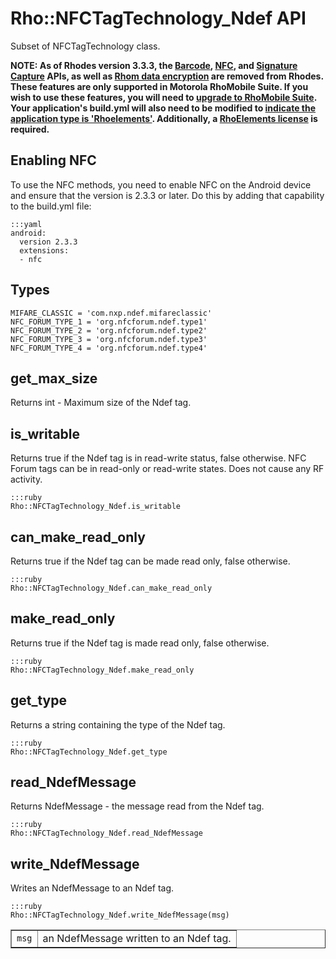 # Rho::NFCTagTechnology_Ndef API

Subset of NFCTagTechnology class.

**NOTE: As of Rhodes version 3.3.3, the [Barcode](barcode-api), [NFC](../rhodes/device-caps#nfc), and [Signature Capture](../rhodes/device-caps#signature-capture) APIs, as well as [Rhom data encryption](../rhodes/rhom#database-encryption) are removed from Rhodes. These features are only supported in Motorola RhoMobile Suite. If you wish to use these features, you will need to [upgrade to RhoMobile Suite](../rhomobile-install). Your application's build.yml will also need to be modified to [indicate the application type is 'Rhoelements'](../rhoelements/rhoelements2-native#enabling-motorola-device-capabilities). Additionally, a [RhoElements license](../rhoelements/licensing) is required.**

## Enabling NFC

To use the NFC methods, you need to enable NFC on the Android device and ensure that the version is 2.3.3 or later. Do this by adding that capability to the build.yml file:

	:::yaml
	android: 
	  version 2.3.3
	  extensions:
	  - nfc

## Types
	        
	MIFARE_CLASSIC = 'com.nxp.ndef.mifareclassic'
	NFC_FORUM_TYPE_1 = 'org.nfcforum.ndef.type1'
	NFC_FORUM_TYPE_2 = 'org.nfcforum.ndef.type2'
	NFC_FORUM_TYPE_3 = 'org.nfcforum.ndef.type3'
	NFC_FORUM_TYPE_4 = 'org.nfcforum.ndef.type4'

## get_max_size

Returns int - Maximum size of the Ndef tag.

## is_writable

Returns true if the Ndef tag is in read-write status, false otherwise. NFC Forum tags can be in read-only or read-write states. Does not cause any RF activity.

	:::ruby
	Rho::NFCTagTechnology_Ndef.is_writable

## can_make_read_only

Returns true if the Ndef tag can be made read only, false otherwise.

	:::ruby
	Rho::NFCTagTechnology_Ndef.can_make_read_only

## make_read_only

Returns true if the Ndef tag is made read only, false otherwise.

	:::ruby
	Rho::NFCTagTechnology_Ndef.make_read_only
	    
## get_type

Returns a string containing the type of the Ndef tag.

	:::ruby
	Rho::NFCTagTechnology_Ndef.get_type
	    
## read_NdefMessage

Returns NdefMessage - the message read from the Ndef tag.

	:::ruby
	Rho::NFCTagTechnology_Ndef.read_NdefMessage

## write_NdefMessage

Writes an NdefMessage to an Ndef tag.

	:::ruby
	Rho::NFCTagTechnology_Ndef.write_NdefMessage(msg)

<table border="1">
<tr>
	<td><code>msg</code></td>
	<td>an NdefMessage written to an Ndef tag.</td>
</tr>
</table>
